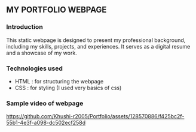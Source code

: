 ## MY PORTFOLIO WEBPAGE

### Introduction
This static webpage is designed to present my professional background, including my skills, projects, and experiences. It serves as a digital resume and a showcase of my work.
### Technologies used

- HTML : for structuring  the webpage
- CSS : for styling (I used very basics of css)

### Sample video of webpage
https://github.com/Khushi-r2005/Portfolio/assets/128570886/f425bc2f-55b1-4e3f-a098-dc502ecf258d

